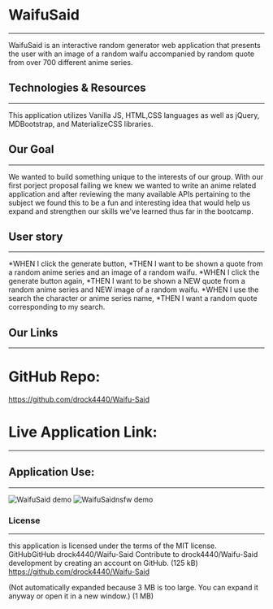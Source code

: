 # WaifuSaid
-----
WaifuSaid is an interactive random generator web application that presents the user with an image of a random waifu accompanied by random quote from over 700 different anime series.

## Technologies & Resources
-----
This application utilizes Vanilla JS, HTML,CSS languages as well as jQuery, MDBootstrap, and MaterializeCSS libraries.

## Our Goal
-----
We wanted to build something unique to the interests of our group. With our first porject proposal failing we knew we wanted to write an anime related application and after reviewing the many available APIs pertaining to the subject we found this to be a fun and interesting idea that would help us expand and strengthen our skills we've learned thus far in the bootcamp.

## User story
-----
*WHEN I click the generate button,
*THEN I want to be shown a quote from a random anime series and an image of a random waifu.
*WHEN I click the generate button again,
*THEN I want to be shown a NEW quote from a random anime series and NEW image of a random waifu.
*WHEN I use the search the character or anime series name,
*THEN I want a random quote corresponding to my search.
## Our Links
-----
# GitHub Repo:

https://github.com/drock4440/Waifu-Said

# Live Application Link:


-----

## Application Use:
-----

![WaifuSaid demo](https://media.giphy.com/media/hxx5jAI0dC3GKmpkp9/giphy.gif)
![WaifuSaidnsfw demo](https://media.giphy.com/media/DZY4bFufDcA5MXidR8/giphy.gif)

### License
-----
this application is licensed under the terms of the MIT license.
GitHubGitHub
drock4440/Waifu-Said
Contribute to drock4440/Waifu-Said development by creating an account on GitHub. (125 kB)
https://github.com/drock4440/Waifu-Said

(Not automatically expanded because 3 MB is too large. You can expand it anyway or open it in a new window.)
(1 MB)
